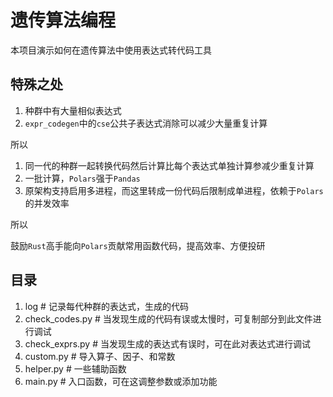 # 遗传算法编程

本项目演示如何在遗传算法中使用表达式转代码工具

## 特殊之处
1. 种群中有大量相似表达式
2. `expr_codegen`中的`cse`公共子表达式消除可以减少大量重复计算

所以

1. 同一代的种群一起转换代码然后计算比每个表达式单独计算参减少重复计算
2. 一批计算，`Polars`强于`Pandas`
3. 原架构支持启用多进程，而这里转成一份代码后限制成单进程，依赖于`Polars`的并发效率

所以

鼓励`Rust`高手能向`Polars`贡献常用函数代码，提高效率、方便投研

## 目录
1. log # 记录每代种群的表达式，生成的代码
2. check_codes.py # 当发现生成的代码有误或太慢时，可复制部分到此文件进行调试
3. check_exprs.py # 当发现生成的表达式有误时，可在此对表达式进行调试
4. custom.py # 导入算子、因子、和常数
5. helper.py # 一些辅助函数
6. main.py # 入口函数，可在这调整参数或添加功能